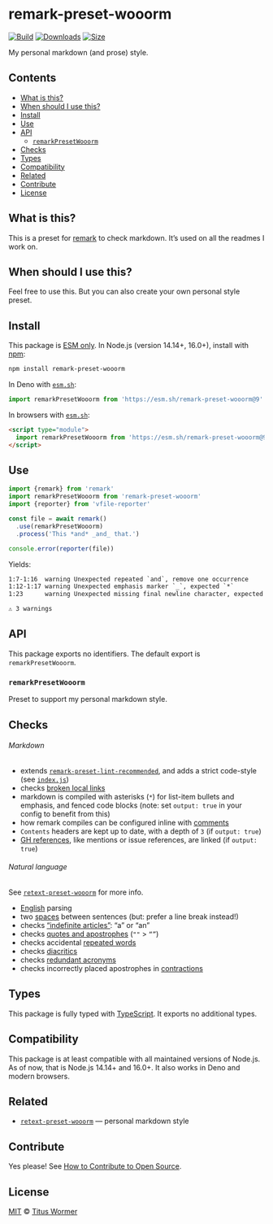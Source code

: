 # remark-preset-wooorm

[![Build][build-badge]][build]
[![Downloads][downloads-badge]][downloads]
[![Size][size-badge]][size]

My personal markdown (and prose) style.

## Contents

* [What is this?](#what-is-this)
* [When should I use this?](#when-should-i-use-this)
* [Install](#install)
* [Use](#use)
* [API](#api)
  * [`remarkPresetWooorm`](#remarkpresetwooorm)
* [Checks](#checks)
* [Types](#types)
* [Compatibility](#compatibility)
* [Related](#related)
* [Contribute](#contribute)
* [License](#license)

## What is this?

This is a preset for [remark][] to check markdown.
It’s used on all the readmes I work on.

## When should I use this?

Feel free to use this.
But you can also create your own personal style preset.

## Install

This package is [ESM only][esm].
In Node.js (version 14.14+, 16.0+), install with [npm][]:

```sh
npm install remark-preset-wooorm
```

In Deno with [`esm.sh`][esmsh]:

```js
import remarkPresetWooorm from 'https://esm.sh/remark-preset-wooorm@9'
```

In browsers with [`esm.sh`][esmsh]:

```html
<script type="module">
  import remarkPresetWooorm from 'https://esm.sh/remark-preset-wooorm@9?bundle'
</script>
```

## Use

```js
import {remark} from 'remark'
import remarkPresetWooorm from 'remark-preset-wooorm'
import {reporter} from 'vfile-reporter'

const file = await remark()
  .use(remarkPresetWooorm)
  .process('This *and* _and_ that.')

console.error(reporter(file))
```

Yields:

```txt
1:7-1:16  warning Unexpected repeated `and`, remove one occurrence                                     and             retext-repeated-words
1:12-1:17 warning Unexpected emphasis marker `_`, expected `*`                                         emphasis-marker remark-lint
1:23      warning Unexpected missing final newline character, expected line feed (`\n`) at end of file final-newline   remark-lint

⚠ 3 warnings
```

## API

This package exports no identifiers.
The default export is `remarkPresetWooorm`.

### `remarkPresetWooorm`

Preset to support my personal markdown style.

## Checks

###### Markdown

* extends [`remark-preset-lint-recommended`][lint-recommended],
  and adds a strict code-style (see [`index.js`][index])
* checks [broken local links][validate-links]
* markdown is compiled with asterisks (`*`) for list-item bullets and
  emphasis, and fenced code blocks (note: set `output: true` in your config to
  benefit from this)
* how remark compiles can be configured inline with [comments][]
* `Contents` headers are kept up to date, with a depth of `3` (if
  `output: true`)
* [GH references][github], like mentions or issue references, are linked (if
  `output: true`)

###### Natural language

See [`retext-preset-wooorm`][retext-preset] for more info.

* [English][] parsing
* two [spaces][] between sentences (but: prefer a line break instead!)
* checks [“indefinite articles”][articles]: “a” or “an”
* checks [quotes and apostrophes][quotes] (`""` > `“”`)
* checks accidental [repeated words][repeated]
* checks [diacritics][]
* checks [redundant acronyms][ras]
* checks incorrectly placed apostrophes in [contractions][]

## Types

This package is fully typed with [TypeScript][].
It exports no additional types.

## Compatibility

This package is at least compatible with all maintained versions of Node.js.
As of now, that is Node.js 14.14+ and 16.0+.
It also works in Deno and modern browsers.

## Related

* [`retext-preset-wooorm`](https://github.com/wooorm/retext-preset-wooorm)
  — personal markdown style

## Contribute

Yes please!
See [How to Contribute to Open Source][contribute].

## License

[MIT][license] © [Titus Wormer][author]

<!-- Definitions -->

[build-badge]: https://github.com/wooorm/remark-preset-wooorm/workflows/main/badge.svg

[build]: https://github.com/wooorm/remark-preset-wooorm/actions

[downloads-badge]: https://img.shields.io/npm/dm/remark-preset-wooorm.svg

[downloads]: https://www.npmjs.com/package/remark-preset-wooorm

[size-badge]: https://img.shields.io/bundlephobia/minzip/remark-preset-wooorm.svg

[size]: https://bundlephobia.com/result?p=remark-preset-wooorm

[npm]: https://docs.npmjs.com/cli/install

[esm]: https://gist.github.com/sindresorhus/a39789f98801d908bbc7ff3ecc99d99c

[esmsh]: https://esm.sh

[typescript]: https://www.typescriptlang.org

[contribute]: https://opensource.guide/how-to-contribute/

[license]: license

[author]: https://wooorm.com

[index]: lib/index.js

[lint-recommended]: https://github.com/remarkjs/remark-lint/tree/main/packages/remark-preset-lint-recommended

[validate-links]: https://github.com/remarkjs/remark-validate-links

[github]: https://github.com/remarkjs/remark-github

[comments]: https://github.com/remarkjs/remark-comment-config

[retext-preset]: https://github.com/wooorm/retext-preset-wooorm

[english]: https://github.com/retextjs/retext/tree/main/packages/retext-english

[spaces]: https://github.com/retextjs/retext-sentence-spacing

[articles]: https://github.com/retextjs/retext-indefinite-article

[quotes]: https://github.com/retextjs/retext-quotes

[repeated]: https://github.com/retextjs/retext-repeated-words

[contractions]: https://github.com/retextjs/retext-contractions

[diacritics]: https://github.com/retextjs/retext-diacritics

[ras]: https://github.com/retextjs/retext-redundant-acronyms

[remark]: https://github.com/remarkjs/remark
